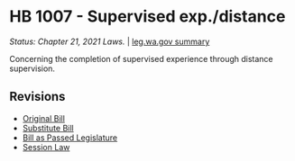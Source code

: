 # HB 1007 - Supervised exp./distance
*Status: Chapter 21, 2021 Laws.* | [leg.wa.gov summary](https://app.leg.wa.gov/billsummary?BillNumber=1007&Year=2021)

Concerning the completion of supervised experience through distance supervision.

## Revisions
* [Original Bill](1/)
* [Substitute Bill](S/)
* [Bill as Passed Legislature](S.PL/)
* [Session Law](S.SL/)
